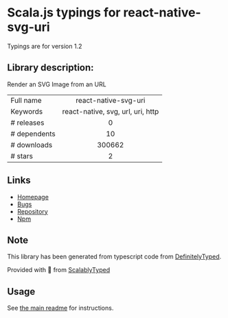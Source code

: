 
# Scala.js typings for react-native-svg-uri

Typings are for version 1.2

## Library description:
Render an SVG Image from an URL

|                    |                 |
| ------------------ | :-------------: |
| Full name          | react-native-svg-uri |
| Keywords           | react-native, svg, url, uri, http |
| # releases         | 0 |
| # dependents       | 10 |
| # downloads        | 300662 |
| # stars            | 2 |

## Links
- [Homepage](https://github.com/matiascba/react-native-svg-uri#readme)
- [Bugs](https://github.com/matiascba/react-native-svg-uri/issues)
- [Repository](https://github.com/matiascba/react-native-svg-uri)
- [Npm](https://www.npmjs.com/package/react-native-svg-uri)
    


## Note
This library has been generated from typescript code from [DefinitelyTyped](https://definitelytyped.org).

Provided with :purple_heart: from [ScalablyTyped](https://github.com/oyvindberg/ScalablyTyped)

## Usage
See [the main readme](../../readme.md) for instructions.


